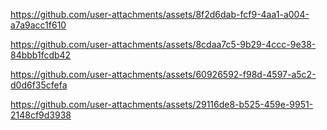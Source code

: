 
https://github.com/user-attachments/assets/8f2d6dab-fcf9-4aa1-a004-a7a9acc1f610



https://github.com/user-attachments/assets/8cdaa7c5-9b29-4ccc-9e38-84bbb1fcdb42




https://github.com/user-attachments/assets/60926592-f98d-4597-a5c2-d0d6f35cfefa




https://github.com/user-attachments/assets/29116de8-b525-459e-9951-2148cf9d3938


